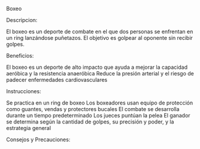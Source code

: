 Boxeo 

Descripcion: 

El boxeo es un deporte de combate en el que dos personas se enfrentan en un ring lanzándose puñetazos. El objetivo es golpear al oponente sin recibir golpes. 

Beneficios: 

El boxeo es un deporte de alto impacto que ayuda a mejorar la capacidad aeróbica y la resistencia anaeróbica
Reduce la presión arterial y el riesgo de padecer enfermedades cardiovasculares

Instrucciones:

Se practica en un ring de boxeo
Los boxeadores usan equipo de protección como guantes, vendas y protectores bucales
El combate se desarrolla durante un tiempo predeterminado
Los jueces puntúan la pelea
El ganador se determina según la cantidad de golpes, su precisión y poder, y la estrategia general

Consejos y Precauciones: 


